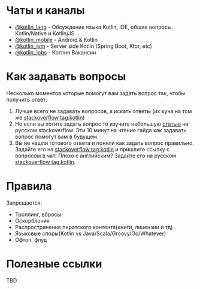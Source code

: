 # Чаты и каналы

* [@kotlin_lang](https://t.me/kotlin_lang) - Обсуждение языка Kotlin, IDE, общие вопросы. Kotlin/Native и Kotlin/JS. 
* [@kotlin_mobile](https://t.me/kotlin_mobile) - Android & Kotlin
* [@kotlin_jvm](https://t.me/kotlin_jvm) - Server side Kotlin (Spring Boot, Ktor, etc)
* [@kotlin_jobs](https://t.me/kotlin_jobs) - Котлин Вакансии

# Как задавать вопросы

Несколько моментов которые помогут вам задать вопрос так, чтобы получить ответ:

1. Лучше всего не задавать вопросов, а искать ответы (их куча на том же [stackoverflow tag:kotlin](https://stackoverflow.com/questions/tagged/kotlin))
1. Но если вы хотите задать вопрос то изучите небольшую [статью](https://ru.stackoverflow.com/help/how-to-ask) на русском stackoverflow. Эти 10 минут на чтение гайда как задавать вопрос помогут вам в будущем.
1. Вы не нашли готового ответа и поняли как задать вопрос правильно. Задайте его на [stackoverflow tag:kotlin](https://stackoverflow.com/questions/tagged/kotlin) и пришлите ссылку с вопросом в чат! Плохо с английским? Задайте его на русском [stackoverflow tag:kotlin](https://ru.stackoverflow.com/questions/tagged/kotlin).

# Правила

Запрещается: 
* Троллинг, вбросы
* Оскорбления
* Распространение пиратского контента(книги, лицензии и тд)
* Языковые споры(Kotlin vs Java/Scala/Groovy/Go/Whatever)
* Офтоп, флуд

# Полезные ссылки

TBD
